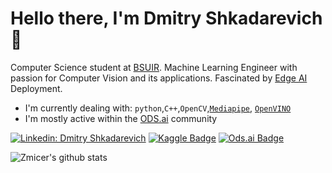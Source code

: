 # Hello there, I'm Dmitry Shkadarevich 👋


Computer Science student at [BSUIR](https://www.bsuir.by/en/). Machine Learning Engineer with passion for Computer Vision and its applications. Fascinated by [Edge AI](https://medium.com/darwin-edge-ai/edge-ai-embedded-hardware-considerations-6a5aa408b824) Deployment.

- I'm currently dealing with: `python`,`C++`,`OpenCV`,[`Mediapipe`](https://github.com/google/mediapipe), [`OpenVINO`](https://github.com/openvinotoolkit/openvino)
- I'm mostly active within the [ODS.ai](https://ods.ai/) community

[![Linkedin: Dmitry Shkadarevich](https://img.shields.io/badge/-Dmitry%20Shkadarevich-blue?style=flat-square&logo=Linkedin&logoColor=white&link=https://www.linkedin.com/in/dmitry-shkadarevich/)](https://www.linkedin.com/in/dmitry-shkadarevich/)
[![Kaggle Badge](https://img.shields.io/badge/-dmitryshkadarevich-teal?style=flat&logo=kaggle&logoColor=deepblue&link=https://www.kaggle.com/dmitryshkadarevich)](https://www.kaggle.com/dmitryshkadarevich)
[![Ods.ai Badge](https://img.shields.io/badge/-zzmicer-white?style=flat&logo=odsai&logoColor=crimson&link=https://ods.ai/users/09d8dae5ba2d)](https://ods.ai/users/09d8dae5ba2d)


![Zmicer's github stats](https://github-readme-stats.vercel.app/api?username=zzmicer&show_icons=true&hide_border=true)
